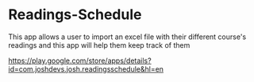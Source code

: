 # Readings-Schedule
This app allows a user to import an excel file with their different course's readings and this app will help them keep track of them

https://play.google.com/store/apps/details?id=com.joshdevs.josh.readingsschedule&hl=en
